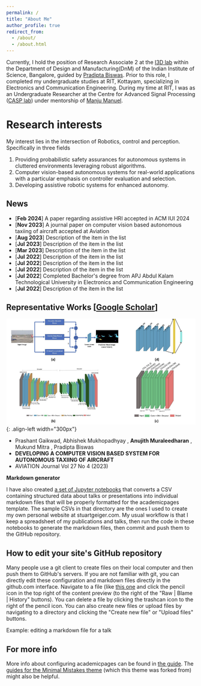 ```yaml
---
permalink: /
title: "About Me"
author_profile: true
redirect_from: 
  - /about/
  - /about.html
---
```

Currently, I hold the position of Research Associate 2 at the [I3D lab](https://cambum.net/I3D.htm) within the Department of Design and Manufacturing(DnM) of the Indian Institute of Science, Bangalore, guided by [Pradipta Biswas](https://cambum.net/PB/). Prior to this role, I completed my undergraduate studies at RIT, Kottayam, specializing in Electronics and Communication Engineering. During my time at RIT, I was as an Undergraduate Researcher at the Centre for Advanced Signal Processing ([CASP lab](http://www.rit.ac.in/ece/CASP/)) under mentorship of [Manju Manuel](http://www.rit.ac.in/fprofiledisplay.php?penno=603400&dep=ECE).

Research interests
======
My interest lies in the intersection of Robotics, control and perception. Specifically in three fields
1) Providing probabilistic safety assurances for autonomous systems in cluttered environments leveraging robust algorithms.
2) Computer vision-based autonomous systems for real-world applications with a particular emphasis on controller evaluation and selection.
3) Developing assistive robotic systems for enhanced autonomy.

## News

*  [**Feb 2024**]&nbsp;A paper regarding assistive HRI accepted in ACM IUI 2024
*  [**Nov 2023**]&nbsp;A journal paper on computer vision based autonomous taxiing of aircraft accepted at Aviation                          
*  [**Aug 2023**]&nbsp;Description of the item in the list                          
*  [**Jul 2023**]&nbsp;Description of the item in the list
*  [**Mar 2023**]&nbsp;Description of the item in the list 
*  [**Jul 2022**]&nbsp;Description of the item in the list
*  [**Jul 2022**]&nbsp;Description of the item in the list
*  [**Jul 2022**]&nbsp;Description of the item in the list
*  [**Jul 2022**]&nbsp;Completed Bachelor's degree from APJ Abdul Kalam Technological University in Electronics and Communication Engineering 
*  [**Jul 2022**]&nbsp;Description of the item in the list                           

Representative Works [[Google Scholar](https://scholar.google.com/citations?user=4-55tyYAAAAJ&hl=en)]
------

![Image Description](/images/Autotaxii.png){: .align-left width="300px"}
* Prashant Gaikwad, Abhishek Mukhopadhyay , **Anujith Muraleedharan** , Mukund Mitra , Pradipta Biswas
* **DEVELOPING A COMPUTER VISION BASED SYSTEM FOR AUTONOMOUS TAXIING OF AIRCRAFT**
* AVIATION Journal Vol 27 No 4 (2023)

**Markdown generator**

I have also created [a set of Jupyter notebooks](https://github.com/academicpages/academicpages.github.io/tree/master/markdown_generator
) that converts a CSV containing structured data about talks or presentations into individual markdown files that will be properly formatted for the academicpages template. The sample CSVs in that directory are the ones I used to create my own personal website at stuartgeiger.com. My usual workflow is that I keep a spreadsheet of my publications and talks, then run the code in these notebooks to generate the markdown files, then commit and push them to the GitHub repository.

How to edit your site's GitHub repository
------
Many people use a git client to create files on their local computer and then push them to GitHub's servers. If you are not familiar with git, you can directly edit these configuration and markdown files directly in the github.com interface. Navigate to a file (like [this one](https://github.com/academicpages/academicpages.github.io/blob/master/_talks/2012-03-01-talk-1.md) and click the pencil icon in the top right of the content preview (to the right of the "Raw | Blame | History" buttons). You can delete a file by clicking the trashcan icon to the right of the pencil icon. You can also create new files or upload files by navigating to a directory and clicking the "Create new file" or "Upload files" buttons. 

Example: editing a markdown file for a talk

For more info
------
More info about configuring academicpages can be found in [the guide](https://academicpages.github.io/markdown/). The [guides for the Minimal Mistakes theme](https://mmistakes.github.io/minimal-mistakes/docs/configuration/) (which this theme was forked from) might also be helpful.
